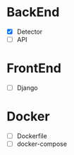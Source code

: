 # BackEnd
 - [x] Detector
 - [ ] API

# FrontEnd
 - [ ] Django

# Docker
 - [ ] Dockerfile
 - [ ] docker-compose
